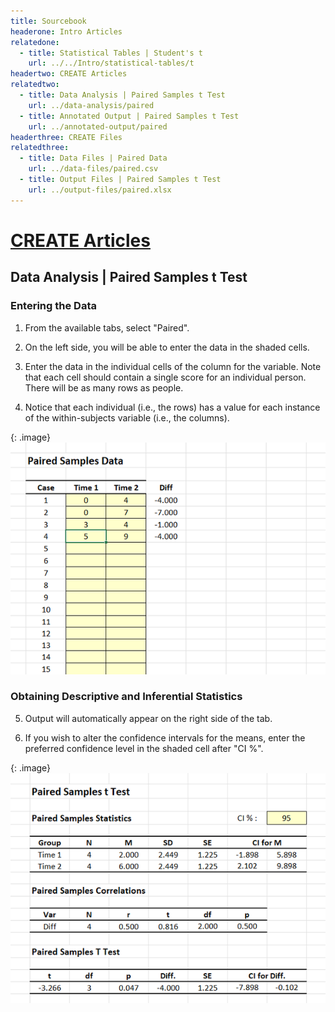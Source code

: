 ```yaml
---
title: Sourcebook
headerone: Intro Articles
relatedone:
  - title: Statistical Tables | Student's t
    url: ../../Intro/statistical-tables/t
headertwo: CREATE Articles
relatedtwo:
  - title: Data Analysis | Paired Samples t Test
    url: ../data-analysis/paired
  - title: Annotated Output | Paired Samples t Test
    url: ../annotated-output/paired
headerthree: CREATE Files
relatedthree:
  - title: Data Files | Paired Data
    url: ../data-files/paired.csv
  - title: Output Files | Paired Samples t Test
    url: ../output-files/paired.xlsx
---
```


# [CREATE Articles](../index.md)

## Data Analysis | Paired Samples t Test

### Entering the Data 

1. From the available tabs, select "Paired".

2. On the left side, you will be able to enter the data in the shaded cells.

3. Enter the data in the individual cells of the column for the variable. Note that each cell should contain a single score for an individual person. There will be as many rows as people.

4. Notice that each individual (i.e., the rows) has a value for each instance of the within-subjects variable (i.e., the columns).

{: .image}
![Screenshot for entering data](paired1.png)

### Obtaining Descriptive and Inferential Statistics

5. Output will automatically appear on the right side of the tab. 

6. If you wish to alter the confidence intervals for the means, enter the preferred confidence level in the shaded cell after "CI %". 

{: .image}
![Screenshot for obtaining statistics](paired2.png)
